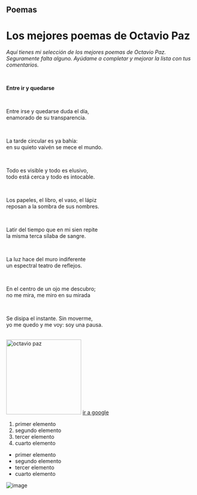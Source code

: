   <h2>Poemas</h2>
<h1>Los mejores poemas de Octavio Paz</h1>
<p><i>Aquí tienes mi selección de los mejores poemas de Octavio Paz. <br> Seguramente falta alguno. Ayúdame a completar y mejorar la lista con tus comentarios. </i></p> <br>
<p> <b>Entre ir y quedarse</b></p> <br>
<p>Entre irse y quedarse duda el día, <br>
 enamorado de su transparencia.</p> <br>
<p>La tarde circular es ya bahía: <br>
en su quieto vaivén se mece el mundo.</p> <br>
<p>Todo es visible y todo es elusivo, <br>
todo está cerca y todo es intocable.</p> <br>
<p>Los papeles, el libro, el vaso, el lápiz <br>
 reposan a la sombra de sus nombres.</p> <br>
 <p>Latir del tiempo que en mi sien repite <br>
 la misma terca sílaba de sangre.</p> <br>
 <p>La luz hace del muro indiferente <br>
 un espectral teatro de reflejos.</p> <br>
 <p>En el centro de un ojo me descubro; <br>
no me mira, me miro en su mirada</p> <br>
<p>Se disipa el instante. Sin moverme, <br>
yo me quedo y me voy: soy una pausa.</p> <br>
<img src="img/paz_octavio.jpg" alt="octavio paz" width="200px">
<a href="http://www.google.com.mx" target="_black">ir a google</a>
<ol>
                <li>primer elemento</li>
                <li>segundo elemento</li>
                <li>tercer elemento</li>
                <li>cuarto elemento</li>
</ol>
<ul>
    <li>primer elemento</li>
    <li>segundo elemento</li>
    <li>tercer elemento</li>
    <li>cuarto elemento</li>
</ul>

![image](https://user-images.githubusercontent.com/113805099/201497902-78f5207b-d2d8-4b38-ab4e-a7e111191d26.png)
